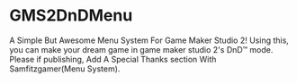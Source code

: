 # GMS2DnDMenu
A Simple But Awesome Menu System For Game Maker Studio 2!
Using this, you can make your dream game in game maker studio 2's DnD™ mode.
Please if publishing, Add A Special Thanks section With Samfitzgamer(Menu System).
